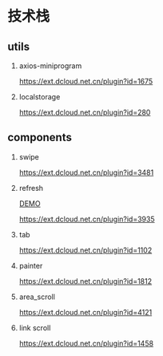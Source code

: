 # 技术栈

## utils
1. axios-miniprogram 

   https://ext.dcloud.net.cn/plugin?id=1675

2. localstorage

   https://ext.dcloud.net.cn/plugin?id=280

## components
1. swipe

    https://ext.dcloud.net.cn/plugin?id=3481

2. refresh

    [DEMO](http://www.zxlee.cn/github/uni-z-paging/demo/index.html#/)

    https://ext.dcloud.net.cn/plugin?id=3935

3. tab

    https://ext.dcloud.net.cn/plugin?id=1102
	
4. painter

	https://ext.dcloud.net.cn/plugin?id=1812
	
5. area_scroll

	https://ext.dcloud.net.cn/plugin?id=4121
	
6. link scroll

	https://ext.dcloud.net.cn/plugin?id=1458
